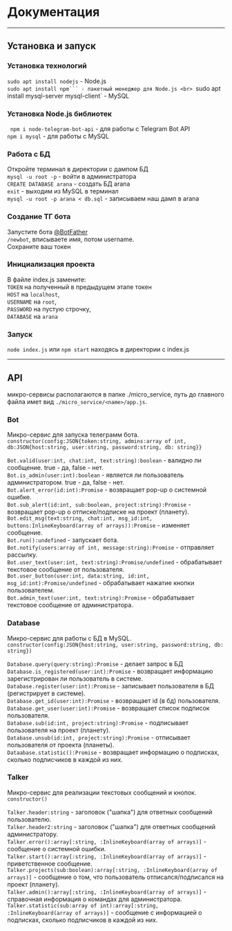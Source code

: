 # Документация

____

## Установка и запуск

### Установка технологий

`sudo apt install nodejs` - Node.js <br>
`sudo apt install npm``` - пакетный менеджер для Node.js <br>
`sudo apt install mysql-server mysql-client` - MySQL

### Установка Node.js библиотек

` npm i node-telegram-bot-api` - для работы с Telegram Bot API <br>
`npm i mysql` - для работы с MySQL

### Работа с БД

Откройте терминал в директории с дампом БД <br>
`mysql -u root -p` - войти в администратора <br>
`CREATE DATABASE arana` - создать БД arana <br>
`exit` - выходим из MySQL в терминал <br>
`mysql -u root -p arana < db.sql` - записываем наш дамп в arana

### Создание ТГ бота

Запустите бота [@BotFather](https://t.me/BotFather) <br>
`/newbot`, вписываете имя, потом username. <br>
Сохраните ваш токен

### Инициализация проекта

В файле index.js замените: <br>
`TOKEN` на полученный в предыдущем этапе токен <br>
`HOST` на `localhost`, <br>
`USERNAME` на `root`, <br>
`PASSWORD` на пустую строчку, <br>
`DATABASE` на `arana`

### Запуск 

`node index.js` или `npm start` находясь в директории с index.js

____

## API
микро-сервисы располагаются в папке ./micro_service, путь до главного файла имет вид `./micro_service/<name>/app.js`.

### Bot

Микро-сервис для запуска телеграмм бота. <br>
`constructor(config:JSON{token:string, admins:array of int, db:JSON{host:string, user:string, password:string, db: string}}` <br>

`Bot.valid(user:int, chat:int, text:string):boolean` - валидно ли сообщение. true - да, false - нет. <br>
`Bot.is_admin(user:int):boolean` - является ли пользователь администратором. true - да, false - нет. <br>
`Bot.alert_error(id:int):Promise` - возвращает pop-up о системной ошибке. <br>
`Bot.sub_alert(id:int, sub:boolean, project:string):Promise` - возвращает pop-up о отписке/подписке на проект (планету). <br>
`Bot.edit_msg(text:string, chat:int, msg_id:int, buttons:InlineKeyboard(array of arrays)):Promise` - изменяет сообщение. <br>
`Bot.run():undefined` - запускает бота. <br>
`Bot.notify(users:array of int, message:string):Promise` - отправляет рассылку. <br>
`Bot.user_text(user:int, text:string):Promise/undefined` - обрабатывает текстовое сообщение от пользователя. <br>
`Bot.user_button(user:int, data:string, id:int, msg_id:int):Promise/undefined` - обрабатывает нажатие кнопки пользователем. <br>
`Bot.admin_text(user:int, text:string):Promise` - обрабатывает текстовое сообщение от администратора.

### Database

Микро-сервис для работы с БД в MySQL. <br>
`constructor(config:JSON{host:string, user:string, password:string, db: string})` <br>

`Database.query(query:string):Promise` - делает запрос в БД <br>
`Database.is_registered(user:int):Promise` - возвращает информацию зарегистрирован ли пользователь в системе. <br>
`Database.register(user:int):Promise` - записывает пользователя в БД (регистрирует в системе). <br>
`Database.get_id(user:int):Promise` - возвращает id (в бд) пользователя. <br>
`Database.get_user(user:int):Promise` - возвращает список подписок пользователя. <br>
`Database.sub(id:int, project:string):Promise` - подписывает пользователя на проект (планету). <br>
`Database.unsub(id:int, project:string):Promise` - отписывает пользователя от проекта (планеты). <br>
`Dataabase.statistic():Promise` - возвращает информацию о подписках, сколько подписчиков в каждой из них.

### Talker

Микро-сервис для реализации текстовых сообщений и кнопок. <br>
`constructor()` <br>

`Talker.header:string` - заголовок ("шапка") для ответных сообщений пользователю. <br>
`Talker.header2:string` - заголовок ("шапка") для ответных сообщений администратору. <br>
`Talker.error():array[:string, :InlineKeyboard(array of arrays)]` - сообщение о системной ошибки. <br>
`Talker.start():array[:string, :InlineKeyboard(array of arrays)]` - приветственное сообщение. <br>
`Talker.projects(sub:boolean):array[:string, :InlineKeyboard(array of arrays)]` - сообщение о том, что пользователь отписался/подписался на проект (планету). <br>
`Talker.admin():array[:string, :InlineKeyboard(array of arrays)]` - справочная информация о командах для администратора. <br>
`Talker.statistic(sub:array of int):array[:string, :InlineKeyboard(array of arrays)]` - сообщение с информацией о подписках, сколько подписчиков в каждой из них.

